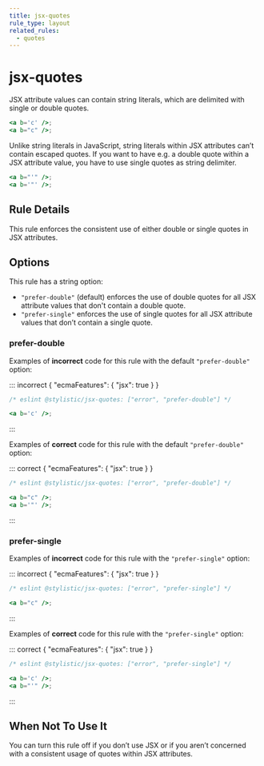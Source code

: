 ```yaml
---
title: jsx-quotes
rule_type: layout
related_rules:
  - quotes
---
```


# jsx-quotes

JSX attribute values can contain string literals, which are delimited with single or double quotes.

```jsx
<a b='c' />;
<a b="c" />;
```

Unlike string literals in JavaScript, string literals within JSX attributes can’t contain escaped quotes.
If you want to have e.g. a double quote within a JSX attribute value, you have to use single quotes as string delimiter.

```jsx
<a b="'" />;
<a b='"' />;
```

## Rule Details

This rule enforces the consistent use of either double or single quotes in JSX attributes.

## Options

This rule has a string option:

- `"prefer-double"` (default) enforces the use of double quotes for all JSX attribute values that don't contain a double quote.
- `"prefer-single"` enforces the use of single quotes for all JSX attribute values that don’t contain a single quote.

### prefer-double

Examples of **incorrect** code for this rule with the default `"prefer-double"` option:

::: incorrect { "ecmaFeatures": { "jsx": true } }

```jsx
/* eslint @stylistic/jsx-quotes: ["error", "prefer-double"] */

<a b='c' />;
```

:::

Examples of **correct** code for this rule with the default `"prefer-double"` option:

::: correct { "ecmaFeatures": { "jsx": true } }

```jsx
/* eslint @stylistic/jsx-quotes: ["error", "prefer-double"] */

<a b="c" />;
<a b='"' />;
```

:::

### prefer-single

Examples of **incorrect** code for this rule with the `"prefer-single"` option:

::: incorrect { "ecmaFeatures": { "jsx": true } }

```jsx
/* eslint @stylistic/jsx-quotes: ["error", "prefer-single"] */

<a b="c" />;
```

:::

Examples of **correct** code for this rule with the `"prefer-single"` option:

::: correct { "ecmaFeatures": { "jsx": true } }

```jsx
/* eslint @stylistic/jsx-quotes: ["error", "prefer-single"] */

<a b='c' />;
<a b="'" />;
```

:::

## When Not To Use It

You can turn this rule off if you don’t use JSX or if you aren’t concerned with a consistent usage of quotes within JSX attributes.

